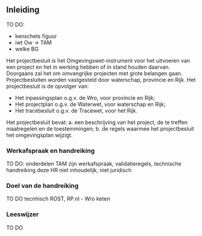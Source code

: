 ## Inleiding

TO DO: 
- kenschets figuur
- iwt Ow -> TAM
- welke BG

Het projectbesluit is het Omgevingswet-instrument voor het uitvoeren van een project en het in werking hebben of in stand houden daarvan. Doorgaans zal het om omvangrijke projecten met grote belangen gaan. Projectbesluiten worden vastgesteld door waterschap, provincie en Rijk. Het projectbesluit is de opvolger van:
-	Het inpassingsplan o.g.v. de Wro, voor provincie en Rijk; 
-	Het projectplan o.g.v. de Waterwet, voor waterschap en Rijk;
-	Het tracébesluit o.g.v. de Tracéwet, voor het Rijk.

Het projectbesluit bevat:
a.	een beschrijving van het project, de te treffen maatregelen en de toestemmingen;
b.	de regels waarmee het projectbesluit het omgevingsplan wijzigt.

### Werkafspraak en handreiking

TO DO:
onderdelen TAM zijn werkafspraak, validatieregels, technische handreiking
deze HR niet inhoudelijk, niet juridisch

### Doel van de handreiking

TO DO
tecnhisch ROST, RP.nl - Wro keten


### Leeswijzer

TO DO 

